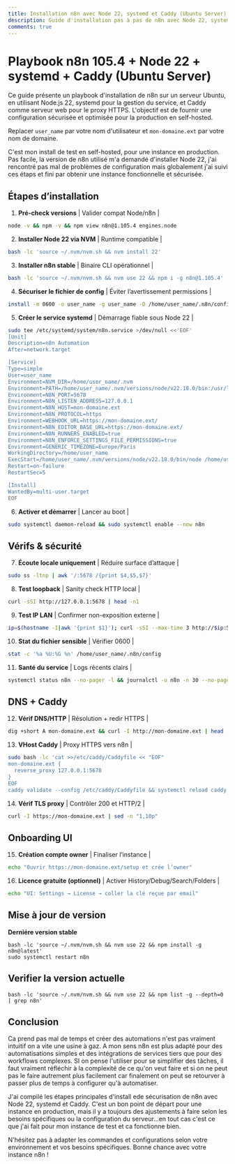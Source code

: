 ```yaml
---
title: Installation n8n avec Node 22, systemd et Caddy (Ubuntu Server)
description: Guide d'installation pas à pas de n8n avec Node 22, systemd et Caddy sur un serveur Ubuntu. Configuration sécurisée et optimisée pour la production avec des étapes claires et des vérifications de sécurité - Simon Chabrier.
comments: true
---
```


# Playbook n8n 105.4 + Node 22 + systemd + Caddy (Ubuntu Server)

Ce guide présente un playbook d'installation de n8n sur un serveur Ubuntu, en utilisant Node.js 22, systemd pour la gestion du service, et Caddy comme serveur web pour le proxy HTTPS. L'objectif est de fournir une configuration sécurisée et optimisée pour la production en self-hosted.

Replacer `user_name` par votre nom d'utilisateur et `mon-domaine.ext` par votre nom de domaine.

C'est mon install de test en self-hosted, pour une instance en production. Pas facile, la version de n8n utilisé m'a demandé d'installer Node 22, j'ai rencontré pas mal de problèmes de configuration mais globalement j'ai suivi ces étaps et fini par obtenir une instance fonctionnelle et sécurisée.

## Étapes d’installation

1) **Pré-check versions** | Valider compat Node/n8n | 
```sh
node -v && npm -v && npm view n8n@1.105.4 engines.node
```

2) **Installer Node 22 via NVM** | Runtime compatible | 
```sh
bash -lc 'source ~/.nvm/nvm.sh && nvm install 22'
```

3) **Installer n8n stable** | Binaire CLI opérationnel | 
```sh
bash -lc 'source ~/.nvm/nvm.sh && nvm use 22 && npm i -g n8n@1.105.4'
```

4) **Sécuriser le fichier de config** | Éviter l’avertissement permissions |
```sh
install -m 0600 -o user_name -g user_name -D /home/user_name/.n8n/config
```

5) **Créer le service systemd** | Démarrage fiable sous Node 22 |
```sh
sudo tee /etc/systemd/system/n8n.service >/dev/null <<'EOF'
[Unit]
Description=n8n Automation
After=network.target

[Service]
Type=simple
User=user_name
Environment=NVM_DIR=/home/user_name/.nvm
Environment=PATH=/home/user_name/.nvm/versions/node/v22.18.0/bin:/usr/local/sbin:/usr/local/bin:/usr/sbin:/usr/bin
Environment=N8N_PORT=5678
Environment=N8N_LISTEN_ADDRESS=127.0.0.1
Environment=N8N_HOST=mon-domaine.ext
Environment=N8N_PROTOCOL=https
Environment=WEBHOOK_URL=https://mon-domaine.ext/
Environment=N8N_EDITOR_BASE_URL=https://mon-domaine.ext/
Environment=N8N_RUNNERS_ENABLED=true
Environment=N8N_ENFORCE_SETTINGS_FILE_PERMISSIONS=true
Environment=GENERIC_TIMEZONE=Europe/Paris
WorkingDirectory=/home/user_name
ExecStart=/home/user_name/.nvm/versions/node/v22.18.0/bin/node /home/user_name/.nvm/versions/node/v22.18.0/bin/n8n
Restart=on-failure
RestartSec=5

[Install]
WantedBy=multi-user.target
EOF
```

6) **Activer et démarrer** | Lancer au boot |
```sh
sudo systemctl daemon-reload && sudo systemctl enable --now n8n
```

## Vérifs & sécurité

7) **Écoute locale uniquement** | Réduire surface d’attaque |
```sh
sudo ss -ltnp | awk '/:5678 /{print $4,$5,$7}'
```

8) **Test loopback** | Sanity check HTTP local |
```sh
curl -sSI http://127.0.0.1:5678 | head -n1
```

9) **Test IP LAN** | Confirmer non-exposition externe |
```sh
ip=$(hostname -I|awk '{print $1}'); curl -sSI --max-time 3 http://$ip:5678 || echo "Refusé (OK)"
```

10) **Stat du fichier sensible** | Vérifier 0600 |
```sh
stat -c '%a %U:%G %n' /home/user_name/.n8n/config
```

11) **Santé du service** | Logs récents clairs |
```sh
systemctl status n8n --no-pager -l && journalctl -u n8n -n 30 --no-pager -o cat
```

## DNS + Caddy

12) **Vérif DNS/HTTP** | Résolution + redir HTTPS |
```sh
dig +short A mon-domaine.ext && curl -I http://mon-domaine.ext | head -n3
```

13) **VHost Caddy** | Proxy HTTPS vers n8n |
```sh
sudo bash -lc 'cat >>/etc/caddy/Caddyfile << "EOF"
mon-domaine.ext {
  reverse_proxy 127.0.0.1:5678
}
EOF
caddy validate --config /etc/caddy/Caddyfile && systemctl reload caddy'
```

14) **Vérif TLS proxy** | Contrôler 200 et HTTP/2 |
```sh
curl -I https://mon-domaine.ext | sed -n "1,10p"
```

## Onboarding UI

15) **Création compte owner** | Finaliser l’instance |
```sh
echo "Ouvrir https://mon-domaine.ext/setup et crée l’owner"
```

16) **Licence gratuite (optionnel)** | Activer History/Debug/Search/Folders |
```sh
echo "UI: Settings → License → coller la clé reçue par email"
```

## Mise à jour de version 
**Derniére version stable**

```shell
bash -lc 'source ~/.nvm/nvm.sh && nvm use 22 && npm install -g n8n@latest'
sudo systemctl restart n8n
```

## Verifier la version actuelle

```shell
bash -lc 'source ~/.nvm/nvm.sh && nvm use 22 && npm list -g --depth=0 | grep n8n'
```

## Conclusion

Ca prend pas mal de temps et créer des automations n'est pas vraiment intuitif on a vite une usine à gaz. A mon sens n8n est plus adapté pour des automatisations simples et des intégrations de services tiers que pour des workflows complexes. SI on pense l'utiliser pour se simplifier des tâches, il faut vraiment réfléchir à la complexité de ce qu'on veut faire et si on ne peut pas le faire autrement plus facilement car finalement on peut se retourver à passer plus de temps à configurer qu'à automatiser.

J'ai compilé les étapes principales d'install ede sécurisation de n8n avec Node 22, systemd et Caddy. C'est un bon point de départ pour une instance en production, mais il y a toujours des ajustements à faire selon les besoins spécifiques ou la configuration du serveur...en tout cas c'est ce que j'ai fait pour mon instance de test et ca fonctionne bien.

N'hésitez pas à adapter les commandes et configurations selon votre environnement et vos besoins spécifiques. Bonne chance avec votre instance n8n !